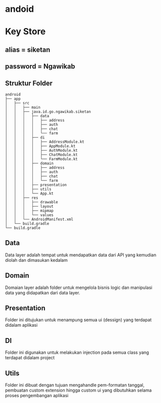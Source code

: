 # andoid

# Key Store
## alias = siketan
## password = Ngawikab

## Struktur Folder
```
android
├── app
│   ├── src
│   │   ├── main
│   │   ├── java.id.go.ngawikab.siketan
│   │   │   ├── data
│   │   │   │   ├── address
│   │   │   │   ├── auth
│   │   │   │   ├── chat
│   │   │   │   └── farm
│   │   │   ├── di
│   │   │   │   ├── AddressModule.kt
│   │   │   │   ├── AppModule.kt
│   │   │   │   ├── AuthModule.kt
│   │   │   │   ├── ChatModule.kt
│   │   │   │   └── FarmModule.kt
│   │   │   ├── domain
│   │   │   │   ├── address
│   │   │   │   ├── auth
│   │   │   │   ├── chat
│   │   │   │   └── farm
│   │   │   ├── presentation
│   │   │   ├── utils
│   │   │   └── App.kt
│   │   ├── res
│   │   │   ├── drawable
│   │   │   ├── layout
│   │   │   ├── mipmap
│   │   │   └── values
│   │   └── AndroidManifest.xml
│   └── build.gradle
└── build.gradle
```


## Data
Data layer adalah tempat untuk mendapatkan data dari API yang kemudian diolah dan dimasukan kedalam


## Domain
Domaian layer adalah folder untuk mengelola bisnis logic dan manipulasi data yang didapatkan dari data layer.

## Presentation
Folder ini ditujukan untuk menampung semua ui (dessign) yang terdapat didalam aplikasi

## DI
Folder ini digunakan untuk melakukan injection pada semua class yang terdapat didalam project

## Utils
Folder ini dibuat dengan tujuan mengahandle pem-formatan tanggal, pembuatan custom extension hingga custom ui yang dibutuhkan selama proses pengembangan aplikasi